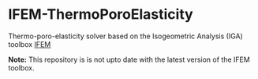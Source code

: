 # IFEM-ThermoPoroElasticity
Thermo-poro-elasticity solver based on the Isogeometric Analysis (IGA) toolbox [IFEM](https://github.com/OPM/IFEM)

**Note:** This repository is is not upto date with the latest version of the IFEM toolbox.
